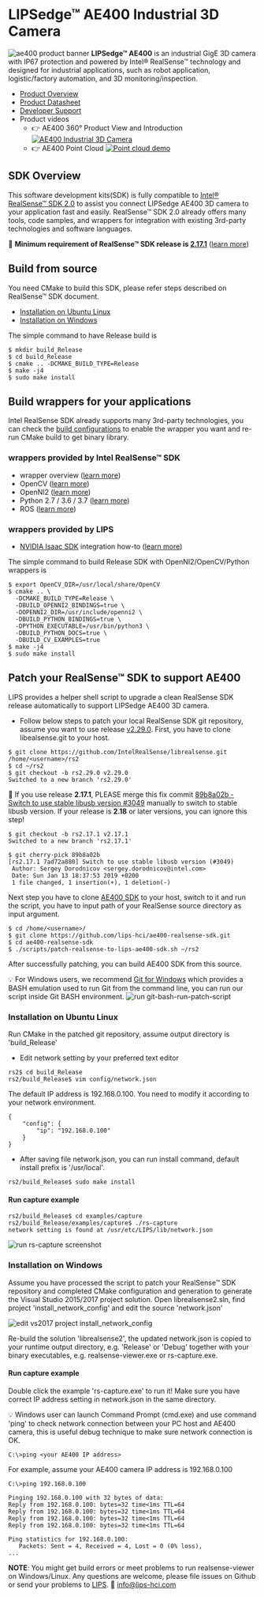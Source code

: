 # LIPSedge™ AE400 Industrial 3D Camera
![ae400 product banner](AE400_WEB-BANNER.png)
**LIPSedge™ AE400** is an industrial GigE 3D camera with IP67 protection and powered by Intel® RealSense™ technology and designed for industrial applications, such as robot application, logistic/factory automation, and 3D monitoring/inspection.

 - [Product Overview](https://www.lips-hci.com/product-page/lipsedge-ae400-industrial-3d-camera)
 - [Product Datasheet](https://filebox.lips-hci.com/index.php/s/ZNO5JggmYeddYcA?path=%2FDatasheet#pdfviewer)
 - [Developer Support](https://github.com/lips-hci)
 - Product videos
   * :point_right: AE400 360° Product View and Introduction [![AE400 Industrial 3D Camera](http://img.youtube.com/vi/kyjbJSM6CjQ/mqdefault.jpg)](https://www.youtube.com/watch?v=kyjbJSM6CjQ "LIPSedge™ AE400 Industrial 3D Camera")
   * :point_right: AE400 Point Cloud [![Point cloud demo](http://img.youtube.com/vi/oSCOOGzJRbo/mqdefault.jpg)](http://www.youtube.com/watch?v=oSCOOGzJRbo "LIPSedge™ AE400 Point Cloud")

## SDK Overview
This software development kits(SDK) is fully compatible to [Intel® RealSense™ SDK 2.0](https://github.com/IntelRealSense/librealsense) to assist you connect LIPSedge AE400 3D camera to your application fast and easily. RealSense™ SDK 2.0 already offers many tools, code samples, and wrappers for integration with existing 3rd-party technologies and software languages.

:pushpin: **Minimum requirement of RealSense™ SDK release is [2.17.1](https://github.com/IntelRealSense/librealsense/releases?after=v2.17.1)** ([learn more](doc/support_list_ae400_realsense_sdk.md))

## Build from source
You need CMake to build this SDK, please refer steps described on RealSense™ SDK document.
 - [Installation on Ubuntu Linux](https://github.com/IntelRealSense/librealsense/blob/master/doc/installation.md)
 - [Installation on Windows](https://github.com/IntelRealSense/librealsense/blob/master/doc/installation_windows.md)

The simple command to have Release build is
 ```
 $ mkdir build_Release
 $ cd build_Release
 $ cmake .. -DCMAKE_BUILD_TYPE=Release
 $ make -j4
 $ sudo make install
 ```

## Build wrappers for your applications
Intel RealSense SDK already supports many 3rd-party technologies, you can check the [build configurations](https://github.com/IntelRealSense/librealsense/wiki/Build-Configuration) to enable the wrapper you want and re-run CMake build to get binary library.

### wrappers provided by Intel RealSense™ SDK
 - wrapper overview ([learn more](https://github.com/IntelRealSense/librealsense/tree/master/wrappers))
 - OpenCV ([learn more](https://github.com/IntelRealSense/librealsense/tree/master/wrappers/opencv))
 - OpenNI2 ([learn more](https://github.com/IntelRealSense/librealsense/tree/master/wrappers/openni2))
 - Python 2.7 / 3.6 / 3.7 ([learn more](https://github.com/IntelRealSense/librealsense/tree/master/wrappers/python))
 - ROS ([learn more](https://github.com/IntelRealSense/realsense-ros))

 ### wrappers provided by LIPS
 - [NVIDIA Isaac SDK](https://developer.nvidia.com/isaac-sdk) integration how-to ([learn more](https://github.com/lips-hci/stereo_ae400))

The simple command to build Release SDK with OpenNI2/OpenCV/Python wrappers is
```
$ export OpenCV_DIR=/usr/local/share/OpenCV
$ cmake .. \
  -DCMAKE_BUILD_TYPE=Release \
  -DBUILD_OPENNI2_BINDINGS=true \
  -DOPENNI2_DIR=/usr/include/openni2 \
  -DBUILD_PYTHON_BINDINGS=true \
  -DPYTHON_EXECUTABLE=/usr/bin/python3 \
  -DBUILD_PYTHON_DOCS=true \
  -DBUILD_CV_EXAMPLES=true
$ make -j4
$ sudo make install
```

## Patch your RealSense™ SDK to support AE400
LIPS provides a helper shell script to upgrade a clean RealSense SDK release automatically to support LIPSedge AE400 3D camera.

* Follow below steps to patch your local RealSense SDK git repository, assume you want to use release [v2.29.0](https://github.com/IntelRealSense/librealsense/releases/tag/v2.29.0). First, you have to clone libealsense.git to your host.
```
$ git clone https://github.com/IntelRealSense/librealsense.git /home/<username>/rs2
$ cd ~/rs2
$ git checkout -b rs2.29.0 v2.29.0
Switched to a new branch 'rs2.29.0'

``` 

:hammer: If you use release **2.17.1**, PLEASE merge this fix commit [89b8a02b - Switch to use stable libusb version #3049](https://github.com/IntelRealSense/librealsense/commit/89b8a02b) manually to switch to stable libusb version.
If your release is **2.18** or later versions, you can ignore this step!
```
$ git checkout -b rs2.17.1 v2.17.1
Switched to a new branch 'rs2.17.1'

$ git cherry-pick 89b8a02b
[rs2.17.1 7ad72a880] Switch to use stable libusb version (#3049)
 Author: Sergey Dorodnicov <sergey.dorodnicov@intel.com>
 Date: Sun Jan 13 18:37:53 2019 +0200
 1 file changed, 1 insertion(+), 1 deletion(-)

``` 

Next step you have to clone [AE400 SDK](https://github.com/lips-hci/ae400-realsense-sdk) to your host, switch to it and run the script, you have to input path of your RealSense source directory as input argument.
```
$ cd /home/<username>/
$ git clone https://github.com/lips-hci/ae400-realsense-sdk.git
$ cd ae400-realsense-sdk
$ ./scripts/patch-realsense-to-lips-ae400-sdk.sh ~/rs2
```
After successfully patching, you can build AE400 SDK from this source.

:bulb: For Windows users, we recommend [Git for Windows](https://gitforwindows.org/) which provides a BASH emulation used to run Git from the command line, you can run our script inside Git BASH environment.
![run git-bash-run-patch-script](screenshot-git-windows-run-patch-script.png)

### Installation on Ubuntu Linux
Run CMake in the patched git repository, assume output directory is 'build_Release'
* Edit network setting by your preferred text editor
```
rs2$ cd build_Release
rs2/build_Release$ vim config/network.json
```
The default IP address is 192.168.0.100. You need to modify it according to your network environment.
```
{
    "config": {
        "ip": "192.168.0.100"
    }
}
```
* After saving file network.json, you can run install command, default install prefix is '/usr/local'.
```
rs2/build_Release$ sudo make install
```
#### Run capture example
```
rs2/build_Release$ cd examples/capture
rs2/build_Release/examples/capture$ ./rs-capture
network setting is found at /usr/etc/LIPS/lib/network.json

```
![run rs-capture screenshot](screenshot-rs-capture.png)

### Installation on Windows
Assume you have processed the script to patch your RealSense™ SDK repository and completed CMake configuration and generation to generate the Visual Studio 2015/2017 project solution. Open librealsense2.sln, find project 'install_network_config' and edit the source 'network.json'

![edit vs2017 project install_network_config](screenshot-vs2017-project-install_network_config.png)

Re-build the solution 'librealsense2', the updated network.json is copied to your runtime output directory, e.g. 'Release' or 'Debug' together with your binary executables, e.g. realsense-viewer.exe or rs-capture.exe.

#### Run capture example
Double click the example 'rs-capture.exe' to run it! Make sure you have correct IP address setting in network.json in the same directory.

:bulb: Windows user can launch Command Prompt (cmd.exe) and use command 'ping' to check network connection between your PC host and AE400 camera, this is useful debug technique to make sure network connection is OK.
```
C:\>ping <your AE400 IP address>
```
For example, assume your AE400 camera IP address is 192.168.0.100 
```
C:\>ping 192.168.0.100

Pinging 192.168.0.100 with 32 bytes of data:
Reply from 192.168.0.100: bytes=32 time<1ms TTL=64
Reply from 192.168.0.100: bytes=32 time<1ms TTL=64
Reply from 192.168.0.100: bytes=32 time<1ms TTL=64
Reply from 192.168.0.100: bytes=32 time<1ms TTL=64

Ping statistics for 192.168.0.100:
   Packets: Sent = 4, Received = 4, Lost = 0 (0% loss),
...
```

**NOTE**: You might get build errors or meet problems to run realsense-viewer on Windows/Linux. Any questions are welcome, please file issues on Github or send your problems to [LIPS]((https://www.lips-hci.com/contact)).
:email: info@lips-hci.com
